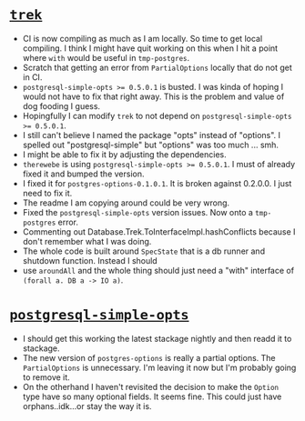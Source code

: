# [`trek`](https://github.com/jfischoff/trek)

- CI is now compiling as much as I am locally. So time to get local compiling. I think I might have quit working on this when I hit a point where `with` would be useful in `tmp-postgres`.
- Scratch that getting an error from `PartialOptions` locally that do not get in CI.
- `postgresql-simple-opts >= 0.5.0.1` is busted. I was kinda of hoping I would not have to fix that right away. This is the problem and value of dog fooding I guess.
- Hopingfully I can modify `trek` to not depend on `postgresql-simple-opts >= 0.5.0.1`.
- I still can't believe I named the package "opts" instead of "options". I spelled out "postgresql-simple" but "options" was too much ... smh.
- I might be able to fix it by adjusting the dependencies.
- `therewebe` is using `postgresql-simple-opts >= 0.5.0.1`. I must of already fixed it and bumped the version.
- I fixed it for `postgres-options-0.1.0.1`. It is broken against 0.2.0.0. I just need to fix it.
- The readme I am copying around could be very wrong.
- Fixed the `postgresql-simple-opts` version issues. Now onto a `tmp-postgres` error.
- Commenting out Database.Trek.ToInterfaceImpl.hashConflicts because I don't remember what I was
  doing.
- The whole code is built around `SpecState` that is a db runner and shutdown function. Instead I should
- use `aroundAll` and the whole thing should just need a "with" interface of `(forall a. DB a -> IO a)`.

# [`postgresql-simple-opts`](https://github.com/jfischoff/postgresql-simple-opts)

- I should get this working the latest stackage nightly and then readd it to stackage.
- The new version of `postgres-options` is really a partial options. The `PartialOptions` is unnecessary.
  I'm leaving it now but I'm probably going to remove it.
- On the otherhand I haven't revisited the decision to make the `Option` type have so
  many optional fields. It seems fine. This could just have orphans..idk...or stay the way it is.
